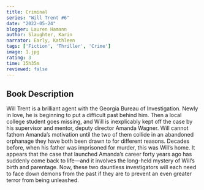 ```yaml
---
title: Criminal
series: "Will Trent #6"
date: "2022-05-24"
blogger: Lauren Hamann
author: Slaughter, Karin
narrator: Early, Kathleen
tags: ['Fiction', 'Thriller', 'Crime']
image: 1.jpg
rating: 3
time: 15h35m
reviewed: false
---
```



## Book Description

Will Trent is a brilliant agent with the Georgia Bureau of Investigation. Newly in love, he is beginning to put a difficult past behind him. Then a local college student goes missing, and Will is inexplicably kept off the case by his supervisor and mentor, deputy director Amanda Wagner. Will cannot fathom Amanda’s motivation until the two of them collide in an abandoned orphanage they have both been drawn to for different reasons. Decades before, when his father was imprisoned for murder, this was Will’s home. It appears that the case that launched Amanda’s career forty years ago has suddenly come back to life—and it involves the long-held mystery of Will’s birth and parentage. Now, these two dauntless investigators will each need to face down demons from the past if they are to prevent an even greater terror from being unleashed.